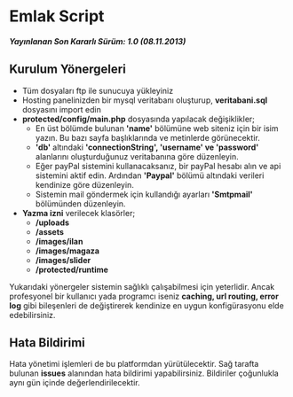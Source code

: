Emlak Script
===========

<h5>Yayınlanan Son Kararlı Sürüm: 1.0 (08.11.2013)</h5>


Kurulum Yönergeleri
-----------

<ul>
  <li>Tüm dosyaları ftp ile sunucuya yükleyiniz</li>
  <li>Hosting panelinizden bir mysql veritabanı oluşturup, <b>veritabani.sql</b> dosyasını import edin</li>
  <li><b>protected/config/main.php</b> dosyasında yapılacak değişiklikler;
    <ul>
      <li>En üst bölümde bulunan <b>'name'</b> bölümüne web siteniz için bir isim yazın. Bu bazı sayfa başlıklarında ve metinlerde görünecektir.</li>
      <li><b>'db'</b> altındaki <b>'connectionString', 'username' ve 'password'</b> alanlarını oluşturduğunuz veritabanına göre düzenleyin.</li>
      <li>Eğer payPal sistemini kullanacaksanız, bir payPal hesabı alın ve api sistemini aktif edin. Ardından <b>'Paypal'</b> bölümü altındaki verileri kendinize göre düzenleyin.</li>
      <li>Sistemin mail göndermek için kullandığı ayarları <b>'Smtpmail'</b> bölümünden düzenleyin.</li>
    </ul>
  </li>
  <li><b>Yazma izni</b> verilecek klasörler;
    <ul>
      <li><b>/uploads</b></li>
      <li><b>/assets</b></li>
      <li><b>/images/ilan</b></li>
      <li><b>/images/magaza</b></li>
      <li><b>/images/slider</b></li>
      <li><b>/protected/runtime</b></li>
    </ul>
  </li>
</ul>

Yukarıdaki yönergeler sistemin sağlıklı çalışabilmesi için yeterlidir. Ancak profesyonel bir kullanıcı yada programcı iseniz <b>caching, url routing, error log</b> gibi bileşenleri de değiştirerek kendinize en uygun konfigürasyonu elde edebilirsiniz.

Hata Bildirimi
-----------
Hata yönetimi işlemleri de bu platformdan yürütülecektir. Sağ tarafta bulunan <b>issues</b> alanından hata bildirimi yapabilirsiniz. Bildiriler çoğunlukla aynı gün içinde değerlendirilecektir.
